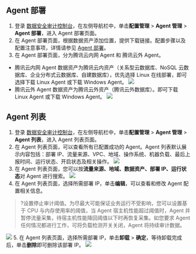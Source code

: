 ## Agent 部署
1. 登录 [数据安全审计控制台](https://console.cloud.tencent.com/dsaudit)，在左侧导航栏中，单击**配置管理** > **Agent 管理** > **Agent 部署**，进入 Agent 部署页面。
2. 在 Agent 部署页面，根据数据资产添加位置，提供下载链接。配置步骤以及配置注意事项，详情请参见 [Agent 部署](https://cloud.tencent.com/document/product/856/66492)。
3. 在 Agent 部署页面，分为腾讯云内网 Agent 和 腾讯云外 Agent。
 - 腾讯云内网 Agent
数据资产为腾讯云内资产（关系型云数据库、NoSQL 云数据库、企业分布式云数据库、自建数据库），优先选择 Linux 在线部署，即可选择下载 Linux Agent 或下载 Windows Agent。
![](https://qcloudimg.tencent-cloud.cn/raw/0eccb9ea011f86bca372bc67340c7645.png)
 - 腾讯云外 Agent
数据资产为腾讯云外资产（腾讯云外数据库）。即可下载 Linux Agent 或下载 Windows Agent。
![](https://qcloudimg.tencent-cloud.cn/raw/d2a196af563c93b1fd11bef5a08a5cbe.png)

## Agent 列表
1. 登录 [数据安全审计控制台](https://console.cloud.tencent.com/dsaudit)，在左侧导航栏中，单击**配置管理** > **Agent 管理** > **Agent 列表**，进入 Agent 列表页面。
2. 在 Agent 列表页面，可以查看所有已配置成功的 Agent。Agent 列表默认展示内容包括：部署 IP、流量来源、VPC、地域、操作系统、机器负载、最后上报时间、运行状态、开启状态及相关操作。
![](https://qcloudimg.tencent-cloud.cn/raw/e0b0917543bc426d0c8acac972cc3c93.png)
3. 在 Agent 列表页面，您可以按**流量来源、地域、数据资产、部署 IP、运行状态**对 Agent 进行搜索。
![](https://qcloudimg.tencent-cloud.cn/raw/176857435d287f17491b1a1b11fcc893.png)
4. 在 Agent 列表页面，选择所需部署 IP，单击**编辑**，可以查看和修改 Agent 配置相关信息。
>?设置停止审计阈值。为尽最大可能保证业务运行不受影响，您可以设置基于 CPU 与内存使用率的阈值，当 Agent 宿主机性能超过阈值时，Agent 并暂停流量采集，待宿主机性能降回阈值以下时再恢复采集。如您要求 Agent 任何情况都进行工作，可将负载检测开关关闭，Agent 将持续审计数据。
>
![](https://qcloudimg.tencent-cloud.cn/raw/f05bb7bf100a734517208ab43d936215.png)
5. 在 Agent 列表页面，选择所需部署 IP，单击**卸载** > **确定**，等待卸载完成后，单击**删除**即可删除该部署 IP。
![](https://qcloudimg.tencent-cloud.cn/raw/a89bf73778a84e9e435245b64e588d38.png)
